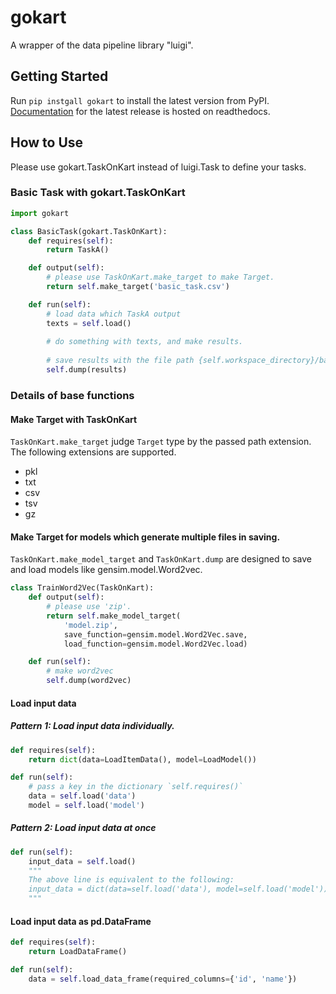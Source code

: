 # gokart
A wrapper of the data pipeline library "luigi".


## Getting Started
Run `pip instgall gokart` to install the latest version from PyPI. [Documentation](https://gokart.readthedocs.io/en/latest/) for the latest release is hosted on readthedocs.

## How to Use
Please use gokart.TaskOnKart instead of luigi.Task to define your tasks.


### Basic Task with gokart.TaskOnKart
```python
import gokart

class BasicTask(gokart.TaskOnKart):
    def requires(self):
        return TaskA()

    def output(self):
        # please use TaskOnKart.make_target to make Target.
        return self.make_target('basic_task.csv')

    def run(self):
        # load data which TaskA output
        texts = self.load()
        
        # do something with texts, and make results.
        
        # save results with the file path {self.workspace_directory}/basic_task_{unique_id}.csv
        self.dump(results)
``` 

### Details of base functions
#### Make Target with TaskOnKart
`TaskOnKart.make_target` judge `Target` type by the passed path extension. The following extensions are supported.
 
 - pkl
 - txt
 - csv
 - tsv
 - gz

#### Make Target for models which generate multiple files in saving.
`TaskOnKart.make_model_target` and `TaskOnKart.dump` are designed to save and load models like gensim.model.Word2vec. 
```python
class TrainWord2Vec(TaskOnKart):
    def output(self):
        # please use 'zip'.
        return self.make_model_target(
            'model.zip', 
            save_function=gensim.model.Word2Vec.save,
            load_function=gensim.model.Word2Vec.load)

    def run(self):
        # make word2vec
        self.dump(word2vec)
```

#### Load input data
##### Pattern 1: Load input data individually.
```python
def requires(self):
    return dict(data=LoadItemData(), model=LoadModel())

def run(self):
    # pass a key in the dictionary `self.requires()`
    data = self.load('data')  
    model = self.load('model')
```

##### Pattern 2: Load input data at once
```python
def run(self):
    input_data = self.load()
    """
    The above line is equivalent to the following:
    input_data = dict(data=self.load('data'), model=self.load('model'))
    """
```


#### Load input data as pd.DataFrame
```python
def requires(self):
    return LoadDataFrame()

def run(self):
    data = self.load_data_frame(required_columns={'id', 'name'})  
```
